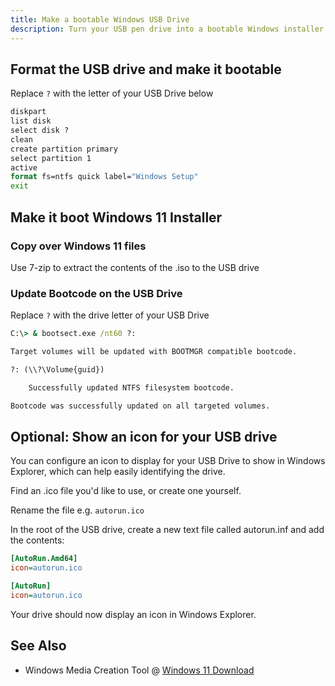 ```yaml
---
title: Make a bootable Windows USB Drive
description: Turn your USB pen drive into a bootable Windows installer
---
```


## Format the USB drive and make it bootable

Replace ``?`` with the letter of your USB Drive below

```cmd
diskpart
list disk
select disk ?
clean
create partition primary
select partition 1
active
format fs=ntfs quick label="Windows Setup"
exit
```

## Make it boot Windows 11 Installer

### Copy over Windows 11 files

Use 7-zip to extract the contents of the .iso to the USB drive

### Update Bootcode on the USB Drive

Replace ``?`` with the drive letter of your USB Drive

```cmd
C:\> & bootsect.exe /nt60 ?:

Target volumes will be updated with BOOTMGR compatible bootcode.

?: (\\?\Volume{guid})

    Successfully updated NTFS filesystem bootcode.

Bootcode was successfully updated on all targeted volumes.
```

## Optional: Show an icon for your USB drive

You can configure an icon to display for your USB Drive to show in Windows Explorer, which can help easily identifying the drive.

Find an .ico file you'd like to use, or create one yourself.

Rename the file e.g. `autorun.ico`

In the root of the USB drive, create a new text file called autorun.inf and add the contents:

```ini
[AutoRun.Amd64]
icon=autorun.ico

[AutoRun]
icon=autorun.ico
```

Your drive should now display an icon in Windows Explorer.

## See Also

* Windows Media Creation Tool @ [Windows 11 Download](https://www.microsoft.com/software-download/windows11)
